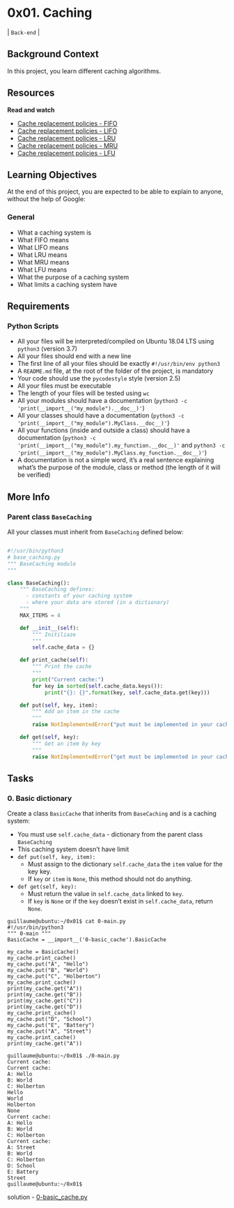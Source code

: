 # 0x01. Caching

| `Back-end` |

## Background Context

In this project, you learn different caching algorithms.

## Resources

**Read and watch**

+ [Cache replacement policies - FIFO](https://intranet.alxswe.com/rltoken/fjhr6EvFeF3mWwsPQXUKdQ)
+ [Cache replacement policies - LIFO](https://intranet.alxswe.com/rltoken/U44RQjXp8xBtsbNIyhHIyw)
+ [Cache replacement policies - LRU](https://intranet.alxswe.com/rltoken/gKerxvR4dnXQYkBX2ujZiQ)
+ [Cache replacement policies - MRU](https://intranet.alxswe.com/rltoken/Tmk4qEBZ7QTknvbpKabWfQ)
+ [Cache replacement policies - LFU](https://intranet.alxswe.com/rltoken/8PEJ8L34bxhL2y--BW5zGQ)

## Learning Objectives

At the end of this project, you are expected to be able to explain to anyone, without the help of Google:

### General
+ What a caching system is
+ What FIFO means
+ What LIFO means
+ What LRU means
+ What MRU means
+ What LFU means
+ What the purpose of a caching system
+ What limits a caching system have

## Requirements

### Python Scripts

+ All your files will be interpreted/compiled on Ubuntu 18.04 LTS using `python3` (version 3.7)
+ All your files should end with a new line
+ The first line of all your files should be exactly `#!/usr/bin/env python3`
+ A `README.md` file, at the root of the folder of the project, is mandatory
+ Your code should use the `pycodestyle` style (version 2.5)
+ All your files must be executable
+ The length of your files will be tested using `wc`
+ All your modules should have a documentation (`python3 -c 'print(__import__("my_module").__doc__)'`)
+ All your classes should have a documentation (`python3 -c 'print(__import__("my_module").MyClass.__doc__)'`)
+ All your functions (inside and outside a class) should have a documentation (`python3 -c 'print(__import__("my_module").my_function.__doc__)'` and `python3 -c 'print(__import__("my_module").MyClass.my_function.__doc__)'`)
+ A documentation is not a simple word, it’s a real sentence explaining what’s the purpose of the module, class or method (the length of it will be verified)

## More Info

### Parent class `BaseCaching`

All your classes must inherit from `BaseCaching` defined below:

```python

#!/usr/bin/python3
# base_caching.py
""" BaseCaching module
"""

class BaseCaching():
    """ BaseCaching defines:
      - constants of your caching system
      - where your data are stored (in a dictionary)
    """
    MAX_ITEMS = 4

    def __init__(self):
        """ Initiliaze
        """
        self.cache_data = {}

    def print_cache(self):
        """ Print the cache
        """
        print("Current cache:")
        for key in sorted(self.cache_data.keys()):
            print("{}: {}".format(key, self.cache_data.get(key)))

    def put(self, key, item):
        """ Add an item in the cache
        """
        raise NotImplementedError("put must be implemented in your cache class")

    def get(self, key):
        """ Get an item by key
        """
        raise NotImplementedError("get must be implemented in your cache class")
```

## Tasks

### 0. Basic dictionary

Create a class `BasicCache` that inherits from `BaseCaching` and is a caching system:

- You must use `self.cache_data` - dictionary from the parent class `BaseCaching`
- This caching system doesn’t have limit
- `def put(self, key, item):`
    + Must assign to the dictionary `self.cache_data` the `item` value for the key key.
    + If `key` or `item` is `None`, this method should not do anything.
- `def get(self, key):`
    + Must return the value in `self.cache_data` linked to `key`.
    + If `key` is `None` or if the `key` doesn’t exist in `self.cache_data`, return `None`.

```
guillaume@ubuntu:~/0x01$ cat 0-main.py
#!/usr/bin/python3
""" 0-main """
BasicCache = __import__('0-basic_cache').BasicCache

my_cache = BasicCache()
my_cache.print_cache()
my_cache.put("A", "Hello")
my_cache.put("B", "World")
my_cache.put("C", "Holberton")
my_cache.print_cache()
print(my_cache.get("A"))
print(my_cache.get("B"))
print(my_cache.get("C"))
print(my_cache.get("D"))
my_cache.print_cache()
my_cache.put("D", "School")
my_cache.put("E", "Battery")
my_cache.put("A", "Street")
my_cache.print_cache()
print(my_cache.get("A"))

guillaume@ubuntu:~/0x01$ ./0-main.py
Current cache:
Current cache:
A: Hello
B: World
C: Holberton
Hello
World
Holberton
None
Current cache:
A: Hello
B: World
C: Holberton
Current cache:
A: Street
B: World
C: Holberton
D: School
E: Battery
Street
guillaume@ubuntu:~/0x01$
```

solution - [0-basic_cache.py](./0-basic_cache.py)
